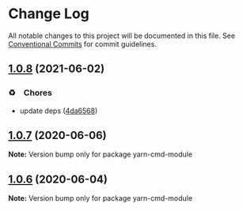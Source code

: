 # Change Log

All notable changes to this project will be documented in this file.
See [Conventional Commits](https://conventionalcommits.org) for commit guidelines.

## [1.0.8](https://github.com/bluelovers/ws-yarn-workspaces/compare/yarn-cmd-module@1.0.7...yarn-cmd-module@1.0.8) (2021-06-02)


### ♻️　Chores

* update deps ([4da6568](https://github.com/bluelovers/ws-yarn-workspaces/commit/4da65683a914d70a296533568d412df3f9a90e93))





## [1.0.7](https://github.com/bluelovers/ws-yarn-workspaces/compare/yarn-cmd-module@1.0.6...yarn-cmd-module@1.0.7) (2020-06-06)

**Note:** Version bump only for package yarn-cmd-module





## [1.0.6](https://github.com/bluelovers/ws-yarn-workspaces/compare/yarn-cmd-module@1.0.5...yarn-cmd-module@1.0.6) (2020-06-04)

**Note:** Version bump only for package yarn-cmd-module
